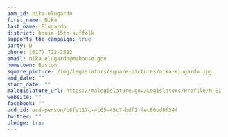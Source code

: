 ```yaml
---
aom_id: nika-elugardo
first_name: Nika
last_name: Elugardo
district: house-15th-suffolk
supports_the_campaign: true
party: D
phone: (617) 722-2582
email: nika.elugardo@mahouse.gov
hometown: Boston
square_picture: /img/legislators/square-pictures/nika-elugardo.jpg
end_date: ""
start_date: ""
malegislature_url: https://malegislature.gov/Legislators/Profile/N_E1
website: ""
facebook: ""
ocd_id: ocd-person/c8fe117c-4c65-45c7-bdf1-fec80bd0f344
twitter: ""
pledge: true
---
```

